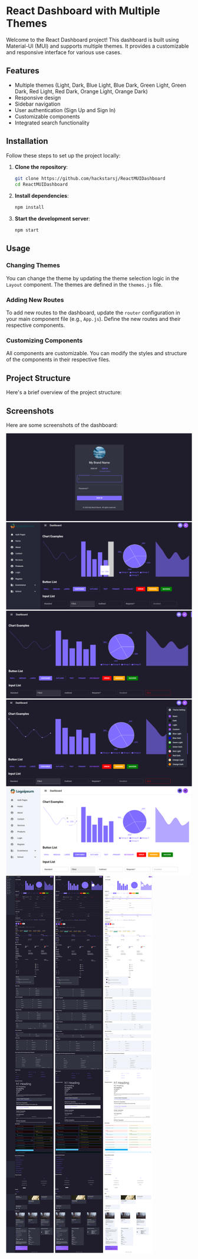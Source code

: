 # React Dashboard with Multiple Themes

Welcome to the React Dashboard project! This dashboard is built using Material-UI (MUI) and supports multiple themes. It provides a customizable and responsive interface for various use cases.

## Features

- Multiple themes (Light, Dark, Blue Light, Blue Dark, Green Light, Green Dark, Red Light, Red Dark, Orange Light, Orange Dark)
- Responsive design
- Sidebar navigation
- User authentication (Sign Up and Sign In)
- Customizable components
- Integrated search functionality

## Installation

Follow these steps to set up the project locally:

1. **Clone the repository**:
    ```bash
    git clone https://github.com/hackstarsj/ReactMUIDashboard
    cd ReactMUIDashboard
    ```

2. **Install dependencies**:
    ```bash
    npm install
    ```

3. **Start the development server**:
    ```bash
    npm start
    ```

## Usage

### Changing Themes

You can change the theme by updating the theme selection logic in the `Layout` component. The themes are defined in the `themes.js` file.

### Adding New Routes

To add new routes to the dashboard, update the `router` configuration in your main component file (e.g., `App.js`). Define the new routes and their respective components.

### Customizing Components

All components are customizable. You can modify the styles and structure of the components in their respective files.

## Project Structure

Here's a brief overview of the project structure:


## Screenshots

Here are some screenshots of the dashboard:

![Screenshot 1](./screenshots/1.png)
![Screenshot 2](./screenshots/2.png)
![Screenshot 3](./screenshots/3.png)
![Screenshot 4](./screenshots/4.png)
![Screenshot 5](./screenshots/5.png)
![Screenshot 6](./screenshots/6.png)
![Screenshot 7](./screenshots/7.png)
![Screenshot 8](./screenshots/8.png)